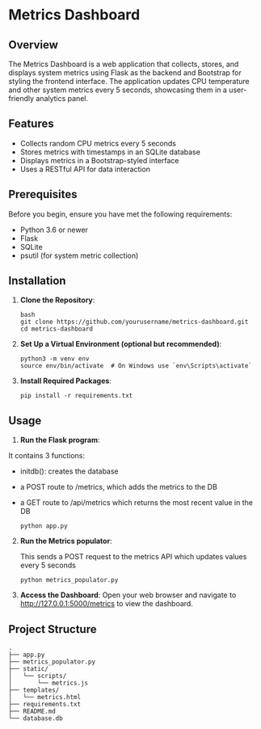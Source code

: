 # Metrics Dashboard

## Overview
The Metrics Dashboard is a web application that collects, stores, and displays system metrics using Flask as the backend and Bootstrap for styling the frontend interface. The application updates CPU temperature and other system metrics every 5 seconds, showcasing them in a user-friendly analytics panel.

## Features
- Collects random CPU metrics every 5 seconds
- Stores metrics with timestamps in an SQLite database
- Displays metrics in a Bootstrap-styled interface
- Uses a RESTful API for data interaction

## Prerequisites
Before you begin, ensure you have met the following requirements:
- Python 3.6 or newer
- Flask
- SQLite
- psutil (for system metric collection)

## Installation

1. **Clone the Repository**:
   ```
   bash
   git clone https://github.com/yourusername/metrics-dashboard.git
   cd metrics-dashboard 
   ```


2. **Set Up a Virtual Environment (optional but recommended)**:
    ```
    python3 -m venv env
    source env/bin/activate  # On Windows use `env\Scripts\activate`
    ```

3. **Install Required Packages**:
    ```
    pip install -r requirements.txt
    ```

## Usage

1. **Run the Flask program**:

It contains 3 functions: 
- initdb(): creates the database
- a POST route to /metrics, which adds the metrics to the DB
- a GET route to /api/metrics which returns the most recent value in the DB

    ```
    python app.py
    ```

2. **Run the Metrics populator**:

   This sends a POST request to the metrics API which updates values every 5 seconds

    ```
    python metrics_populator.py
    ```

3. **Access the Dashboard**:
Open your web browser and navigate to http://127.0.0.1:5000/metrics to view the dashboard.

## Project Structure

```
.
├── app.py
├── metrics_populator.py
├── static/
│   └── scripts/
│       └── metrics.js
├── templates/
│   └── metrics.html
├── requirements.txt
├── README.md
└── database.db
```
